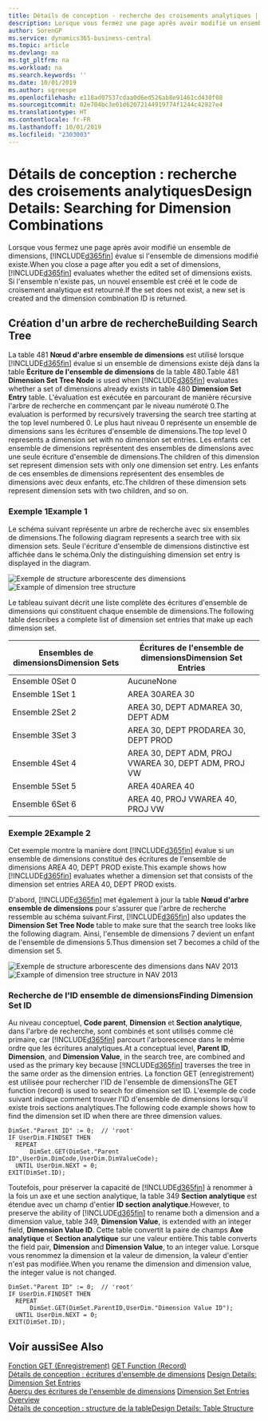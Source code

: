```yaml
---
title: Détails de conception - recherche des croisements analytiques | Microsoft Docs
description: Lorsque vous fermez une page après avoir modifié un ensemble de dimensions, Business Central évalue si l'ensemble de dimensions modifié existe. Si l'ensemble n'existe pas, un nouvel ensemble est créé et le code de croisement analytique est retourné.
author: SorenGP
ms.service: dynamics365-business-central
ms.topic: article
ms.devlang: na
ms.tgt_pltfrm: na
ms.workload: na
ms.search.keywords: ''
ms.date: 10/01/2019
ms.author: sgroespe
ms.openlocfilehash: e118ad07537cdaa0d6ed526ab8e91461cd430f08
ms.sourcegitcommit: 02e704bc3e01d62072144919774f1244c42827e4
ms.translationtype: HT
ms.contentlocale: fr-FR
ms.lasthandoff: 10/01/2019
ms.locfileid: "2303003"
---
```

# <a name="design-details-searching-for-dimension-combinations"></a><span data-ttu-id="7a358-104">Détails de conception : recherche des croisements analytiques</span><span class="sxs-lookup"><span data-stu-id="7a358-104">Design Details: Searching for Dimension Combinations</span></span>
<span data-ttu-id="7a358-105">Lorsque vous fermez une page après avoir modifié un ensemble de dimensions, [!INCLUDE[d365fin](includes/d365fin_md.md)] évalue si l'ensemble de dimensions modifié existe.</span><span class="sxs-lookup"><span data-stu-id="7a358-105">When you close a page after you edit a set of dimensions, [!INCLUDE[d365fin](includes/d365fin_md.md)] evaluates whether the edited set of dimensions exists.</span></span> <span data-ttu-id="7a358-106">Si l'ensemble n'existe pas, un nouvel ensemble est créé et le code de croisement analytique est retourné.</span><span class="sxs-lookup"><span data-stu-id="7a358-106">If the set does not exist, a new set is created and the dimension combination ID is returned.</span></span>  

## <a name="building-search-tree"></a><span data-ttu-id="7a358-107">Création d'un arbre de recherche</span><span class="sxs-lookup"><span data-stu-id="7a358-107">Building Search Tree</span></span>  
 <span data-ttu-id="7a358-108">La table 481 **Nœud d'arbre ensemble de dimensions** est utilisé lorsque [!INCLUDE[d365fin](includes/d365fin_md.md)] évalue si un ensemble de dimensions existe déjà dans la table **Écriture de l'ensemble de dimensions** de la table 480.</span><span class="sxs-lookup"><span data-stu-id="7a358-108">Table 481 **Dimension Set Tree Node** is used when [!INCLUDE[d365fin](includes/d365fin_md.md)] evaluates whether a set of dimensions already exists in table 480 **Dimension Set Entry** table.</span></span> <span data-ttu-id="7a358-109">L'évaluation est exécutée en parcourant de manière récursive l'arbre de recherche en commençant par le niveau numéroté 0.</span><span class="sxs-lookup"><span data-stu-id="7a358-109">The evaluation is performed by recursively traversing the search tree starting at the top level numbered 0.</span></span> <span data-ttu-id="7a358-110">Le plus haut niveau 0 représente un ensemble de dimensions sans les écritures d'ensemble de dimensions.</span><span class="sxs-lookup"><span data-stu-id="7a358-110">The top level 0 represents a dimension set with no dimension set entries.</span></span> <span data-ttu-id="7a358-111">Les enfants cet ensemble de dimensions représentent des ensembles de dimensions avec une seule écriture d'ensemble de dimensions.</span><span class="sxs-lookup"><span data-stu-id="7a358-111">The children of this dimension set represent dimension sets with only one dimension set entry.</span></span> <span data-ttu-id="7a358-112">Les enfants de ces ensembles de dimensions représentent des ensembles de dimensions avec deux enfants, etc.</span><span class="sxs-lookup"><span data-stu-id="7a358-112">The children of these dimension sets represent dimension sets with two children, and so on.</span></span>  

### <a name="example-1"></a><span data-ttu-id="7a358-113">Exemple 1</span><span class="sxs-lookup"><span data-stu-id="7a358-113">Example 1</span></span>  
 <span data-ttu-id="7a358-114">Le schéma suivant représente un arbre de recherche avec six ensembles de dimensions.</span><span class="sxs-lookup"><span data-stu-id="7a358-114">The following diagram represents a search tree with six dimension sets.</span></span> <span data-ttu-id="7a358-115">Seule l'écriture d'ensemble de dimensions distinctive est affichée dans le schéma.</span><span class="sxs-lookup"><span data-stu-id="7a358-115">Only the distinguishing dimension set entry is displayed in the diagram.</span></span>  

 <span data-ttu-id="7a358-116">![Exemple de structure arborescente des dimensions](media/nav2013_dimension_tree.png "Exemple de structure arborescente des dimensions")</span><span class="sxs-lookup"><span data-stu-id="7a358-116">![Example of dimension tree structure](media/nav2013_dimension_tree.png "Example of dimension tree structure")</span></span>  

 <span data-ttu-id="7a358-117">Le tableau suivant décrit une liste complète des écritures d'ensemble de dimensions qui constituent chaque ensemble de dimensions.</span><span class="sxs-lookup"><span data-stu-id="7a358-117">The following table describes a complete list of dimension set entries that make up each dimension set.</span></span>  

|<span data-ttu-id="7a358-118">Ensembles de dimensions</span><span class="sxs-lookup"><span data-stu-id="7a358-118">Dimension Sets</span></span>|<span data-ttu-id="7a358-119">Écritures de l'ensemble de dimensions</span><span class="sxs-lookup"><span data-stu-id="7a358-119">Dimension Set Entries</span></span>|  
|--------------------|---------------------------|  
|<span data-ttu-id="7a358-120">Ensemble 0</span><span class="sxs-lookup"><span data-stu-id="7a358-120">Set 0</span></span>|<span data-ttu-id="7a358-121">Aucune</span><span class="sxs-lookup"><span data-stu-id="7a358-121">None</span></span>|  
|<span data-ttu-id="7a358-122">Ensemble 1</span><span class="sxs-lookup"><span data-stu-id="7a358-122">Set 1</span></span>|<span data-ttu-id="7a358-123">AREA 30</span><span class="sxs-lookup"><span data-stu-id="7a358-123">AREA 30</span></span>|  
|<span data-ttu-id="7a358-124">Ensemble 2</span><span class="sxs-lookup"><span data-stu-id="7a358-124">Set 2</span></span>|<span data-ttu-id="7a358-125">AREA 30, DEPT ADM</span><span class="sxs-lookup"><span data-stu-id="7a358-125">AREA 30, DEPT ADM</span></span>|  
|<span data-ttu-id="7a358-126">Ensemble 3</span><span class="sxs-lookup"><span data-stu-id="7a358-126">Set 3</span></span>|<span data-ttu-id="7a358-127">AREA 30, DEPT PROD</span><span class="sxs-lookup"><span data-stu-id="7a358-127">AREA 30, DEPT PROD</span></span>|  
|<span data-ttu-id="7a358-128">Ensemble 4</span><span class="sxs-lookup"><span data-stu-id="7a358-128">Set 4</span></span>|<span data-ttu-id="7a358-129">AREA 30, DEPT ADM, PROJ VW</span><span class="sxs-lookup"><span data-stu-id="7a358-129">AREA 30, DEPT ADM, PROJ VW</span></span>|  
|<span data-ttu-id="7a358-130">Ensemble 5</span><span class="sxs-lookup"><span data-stu-id="7a358-130">Set 5</span></span>|<span data-ttu-id="7a358-131">AREA 40</span><span class="sxs-lookup"><span data-stu-id="7a358-131">AREA 40</span></span>|  
|<span data-ttu-id="7a358-132">Ensemble 6</span><span class="sxs-lookup"><span data-stu-id="7a358-132">Set 6</span></span>|<span data-ttu-id="7a358-133">AREA 40, PROJ VW</span><span class="sxs-lookup"><span data-stu-id="7a358-133">AREA 40, PROJ VW</span></span>|  

### <a name="example-2"></a><span data-ttu-id="7a358-134">Exemple 2</span><span class="sxs-lookup"><span data-stu-id="7a358-134">Example 2</span></span>  
 <span data-ttu-id="7a358-135">Cet exemple montre la manière dont [!INCLUDE[d365fin](includes/d365fin_md.md)] évalue si un ensemble de dimensions constitué des écritures de l'ensemble de dimensions AREA 40, DEPT PROD existe.</span><span class="sxs-lookup"><span data-stu-id="7a358-135">This example shows how [!INCLUDE[d365fin](includes/d365fin_md.md)] evaluates whether a dimension set that consists of the dimension set entries AREA 40, DEPT PROD exists.</span></span>  

 <span data-ttu-id="7a358-136">D'abord, [!INCLUDE[d365fin](includes/d365fin_md.md)] met également à jour la table **Nœud d'arbre ensemble de dimensions** pour s'assurer que l'arbre de recherche ressemble au schéma suivant.</span><span class="sxs-lookup"><span data-stu-id="7a358-136">First, [!INCLUDE[d365fin](includes/d365fin_md.md)] also updates the **Dimension Set Tree Node** table to make sure that the search tree looks like the following diagram.</span></span> <span data-ttu-id="7a358-137">Ainsi, l'ensemble de dimensions 7 devient un enfant de l'ensemble de dimensions 5.</span><span class="sxs-lookup"><span data-stu-id="7a358-137">Thus dimension set 7 becomes a child of the dimension set 5.</span></span>  

 <span data-ttu-id="7a358-138">![Exemple de structure arborescente des dimensions dans NAV 2013](media/nav2013_dimension_tree_example2.png "Exemple de structure arborescente des dimensions dans NAV 2013")</span><span class="sxs-lookup"><span data-stu-id="7a358-138">![Example of dimension tree structure in NAV 2013](media/nav2013_dimension_tree_example2.png "Example of dimension tree structure in NAV 2013")</span></span>  

### <a name="finding-dimension-set-id"></a><span data-ttu-id="7a358-139">Recherche de l'ID ensemble de dimensions</span><span class="sxs-lookup"><span data-stu-id="7a358-139">Finding Dimension Set ID</span></span>  
 <span data-ttu-id="7a358-140">Au niveau conceptuel, **Code parent**, **Dimension** et **Section analytique**, dans l'arbre de recherche, sont combinés et sont utilisés comme clé primaire, car [!INCLUDE[d365fin](includes/d365fin_md.md)] parcourt l'arborescence dans le même ordre que les écritures analytiques.</span><span class="sxs-lookup"><span data-stu-id="7a358-140">At a conceptual level, **Parent ID**, **Dimension**, and **Dimension Value**, in the search tree, are combined and used as the primary key because [!INCLUDE[d365fin](includes/d365fin_md.md)] traverses the tree in the same order as the dimension entries.</span></span> <span data-ttu-id="7a358-141">La fonction GET (enregistrement) est utilisée pour rechercher l'ID de l'ensemble de dimensions</span><span class="sxs-lookup"><span data-stu-id="7a358-141">The GET function (record) is used to search for dimension set ID.</span></span> <span data-ttu-id="7a358-142">L'exemple de code suivant indique comment trouver l'ID d'ensemble de dimensions lorsqu'il existe trois sections analytiques.</span><span class="sxs-lookup"><span data-stu-id="7a358-142">The following code example shows how to find the dimension set ID when there are three dimension values.</span></span>  

```  
DimSet."Parent ID" := 0;  // 'root'  
IF UserDim.FINDSET THEN  
  REPEAT  
      DimSet.GET(DimSet."Parent ID",UserDim.DimCode,UserDim.DimValueCode);  
  UNTIL UserDim.NEXT = 0;  
EXIT(DimSet.ID);  

```  

<span data-ttu-id="7a358-143">Toutefois, pour préserver la capacité de [!INCLUDE[d365fin](includes/d365fin_md.md)] à renommer à la fois un axe et une section analytique, la table 349 **Section analytique** est étendue avec un champ d'entier **ID section analytique**.</span><span class="sxs-lookup"><span data-stu-id="7a358-143">However, to preserve the ability of [!INCLUDE[d365fin](includes/d365fin_md.md)] to rename both a dimension and a dimension value, table 349, **Dimension Value**, is extended with an integer field, **Dimension Value ID**.</span></span> <span data-ttu-id="7a358-144">Cette table convertit la paire de champs **Axe analytique** et **Section analytique** sur une valeur entière.</span><span class="sxs-lookup"><span data-stu-id="7a358-144">This table converts the field pair, **Dimension** and **Dimension Value**, to an integer value.</span></span> <span data-ttu-id="7a358-145">Lorsque vous renommez la dimension et la valeur de dimension, la valeur d'entier n'est pas modifiée.</span><span class="sxs-lookup"><span data-stu-id="7a358-145">When you rename the dimension and dimension value, the integer value is not changed.</span></span>  

```  
DimSet."Parent ID" := 0;  // 'root'  
IF UserDim.FINDSET THEN  
  REPEAT  
      DimSet.GET(DimSet.ParentID,UserDim."Dimension Value ID");  
  UNTIL UserDim.NEXT = 0;  
EXIT(DimSet.ID);  

```  

## <a name="see-also"></a><span data-ttu-id="7a358-146">Voir aussi</span><span class="sxs-lookup"><span data-stu-id="7a358-146">See Also</span></span>  
 <span data-ttu-id="7a358-147">[Fonction GET (Enregistrement)](/dynamics-nav/GET-Function--Record-)  </span><span class="sxs-lookup"><span data-stu-id="7a358-147">[GET Function (Record)](/dynamics-nav/GET-Function--Record-)  </span></span>  
 <span data-ttu-id="7a358-148">[Détails de conception : écritures d'ensemble de dimensions](design-details-dimension-set-entries.md) </span><span class="sxs-lookup"><span data-stu-id="7a358-148">[Design Details: Dimension Set Entries](design-details-dimension-set-entries.md) </span></span>  
 <span data-ttu-id="7a358-149">[Aperçu des écritures de l'ensemble de dimensions](design-details-dimension-set-entries-overview.md) </span><span class="sxs-lookup"><span data-stu-id="7a358-149">[Dimension Set Entries Overview](design-details-dimension-set-entries-overview.md) </span></span>  
 [<span data-ttu-id="7a358-150">Détails de conception : structure de la table</span><span class="sxs-lookup"><span data-stu-id="7a358-150">Design Details: Table Structure</span></span>](design-details-table-structure.md)   
 
